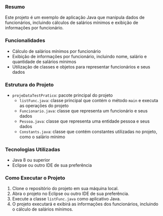 ### Resumo

Este projeto é um exemplo de aplicação Java que manipula dados de funcionários, incluindo cálculos de salários mínimos e exibição de informações por funcionário.

### Funcionalidades

- Cálculo de salários mínimos por funcionário
- Exibição de informações por funcionário, incluindo nome, salário e quantidade de salários mínimos
- Utilização de classes e objetos para representar funcionários e seus dados

### Estrutura do Projeto

- `projeDataTestPratico`: pacote principal do projeto
  - `listFunc.java`: classe principal que contém o método `main` e executa as operações do projeto
  - `Funcionario.java`: classe que representa um funcionário e seus dados
  - `Pessoa.java`: classe que representa uma entidade pessoa e seus dados
  - `Constants.java`: classe que contém constantes utilizadas no projeto, como o salário mínimo

### Tecnologias Utilizadas

- Java 8 ou superior
- Eclipse ou outro IDE de sua preferência

### Como Executar o Projeto

1. Clone o repositório do projeto em sua máquina local.
2. Abra o projeto no Eclipse ou outro IDE de sua preferência.
3. Execute a classe `listFunc.java` como aplicativo Java.
4. O projeto executará e exibirá as informações dos funcionários, incluindo o cálculo de salários mínimos.
